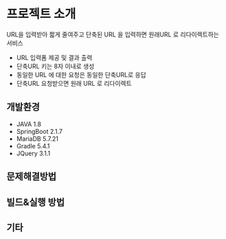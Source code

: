 프로젝트 소개
====
URL을 입력받아 짧게 줄여주고 단축된 URL 을 입력하면 원래URL 로 리다이렉트하는 서비스
* URL 입력폼 제공 및 결과 출력
* 단축URL 키는 8자 이내로 생성
* 동일한 URL 에 대한 요청은 동일한 단축URL로 응답
* 단축URL 요청받으면 원래 URL 로 리다이렉트

개발환경
----
* JAVA 1.8  
* SpringBoot 2.1.7  
* MariaDB 5.7.21  
* Gradle 5.4.1  
* JQuery 3.1.1  


문제해결방법
----

빌드&실행 방법
---

기타
----
